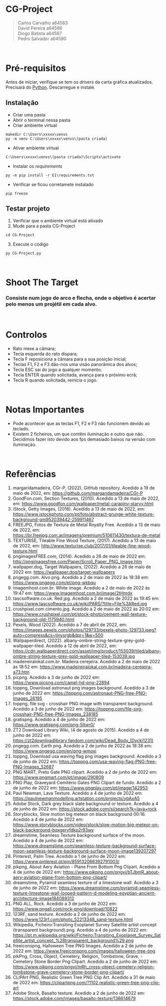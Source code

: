 # CG-Project
> Carlos Carvalho a64583<br>
> David Pereira a64586<br>
> Diogo Batista a64587<br>
> Pedro Salvador a64590

<br>

# Pré-requisitos
Antes de iniciar, verifique se tem os <em>drivers</em> da carta gráfica atualizados. Precisará do [Python](https://www.python.org/downloads/).
Descarregue e instale.
## Instalação
- Criar uma pasta
- Abrir o terminal nessa pasta
- Criar ambiente virtual 
```
makedir C:\Users\xxxxx\venvs
py -m venv C:\Users\xxxxx\venvs\(pasta criada)
```
- Ativar ambiente virtual
```
C:\Users\xxxxx\venvs\(pasta criada)\Scripts\activate
```
- Instalar os <em>requirements</em>
```
py -m pip install -r E1\requirements.txt
```
- Verificar se ficou corretamete instalado
```
pip freeze
```

## Testar projeto
1. Verificar que o ambiente virtual está ativado
2. Mude para a pasta CG-Project
```
cd CG-Project
```
3. Execute o código 
```
py CG-Project.py
```

<br>

# Shoot The Target
### Consiste num jogo de arco e flecha, onde o objetivo é acertar pelo menos um projétil em cada alvo.

<br>

# Controlos
 - Rato mexe a câmara;
 - Tecla esquerda do rato dispara;
 - Tecla F reposiciona a câmara para a sua posição inicial;
 - Teclas F1, F2 e F3 dão-nos uma visão panorâmica dos alvos;
 - Tecla ESC sai do jogo a qualquer momento;
 - Tecla ENTER quando solicitada, avança para o próximo ecrã;
 - Tecla R quando solicitada, reinicia o jogo.

<br>

# Notas Importantes
- Pode acontecer que as teclas F1, F2 e F3 não funcionem devido ao teclado.<br>
- Existem 2 ficheiros, um que contêm iluminação e outro que não. Decidimos fazer isto devido aos fps demasiado baixos na versão com iluminação.

<br>

# Referências
1. margaridamadeira, CGr-P, (2022), GitHub repository. Acedido a 19 de maio de 2022, em: https://github.com/margaridamadeira/CGr-P
2. GoodFon.com, Section Textures, (2010). Acedido a 13 de maio de 2022, em: https://www.goodfon.com/wallpaper/metal-carapiny-staryy.html
3. iStock, Getty Images, (2018). Acedido a 13 de maio de 2022, em: https://www.istockphoto.com/pt/foto/abstract-grunge-white-texture-background-gm952039442-259911467
4. FREEJPG, Fotos de Textura de Metal Royalty Free. Acedido a 13 de maio de 2022, em: https://br.freejpg.com.ar/imagens/premium/510611430/textura-de-metal
5. TEXTURISE, Tileable Fine Wood Texture, (2017). Acedido a 13 de maio de 2022, em: http://www.texturise.club/2017/01/tileable-fine-wood-texture.html
6. pngimagesFREE.com, (2014). Acedido a 26 de maio de 2022 em: http://pngimagesfree.com/Paper/Scroll_Paper_PNG_Image.htm
7. wallpaper.dog, Target Wallpapers, (2022). Acedido a 26 de maio de 2022 em: https://wallpaper.dog/target-wallpapers
8. pngegg.com. Alvo png. Acedido a 2 de maio de 2022 às 18:38 em: https://www.pngegg.com/pt/png-wkbqu
9. imagemhost.com.br. White image. Acedido a 2 de maio de 2022 às 19:47 em: https://www.imagemhost.com.br/image/2tHmdx
10. tascsoftware.co.uk. Red jpg. Acedido a 2 de maio de 2022 às 19:45 em: https://www.tascsoftware.co.uk/wiki/PARS/?title=File%3ARed.jpg
11. crushpixel.com cimento.jpg. Acedido a 2 de maio de 2022 ás 20:02 em: https://www.crushpixel.com/pt/stock-photo/cement-wall-texture-background-old-1175940.html
9. Pexels, Wood (2022). Acedido a 7 de abril de 2022, em: https://images.pexels.com/photos/129733/pexels-photo-129733.jpeg?auto=compress&cs=tinysrgb&dpr=1&w=500
10. Wallpaperdirect, (2022). albany-ombre-string-texture-grey-gold-wallpaper-tiled. Acedido a 12 de abril de 2022, em: https://cdn.wallpaperdirect.com/asset/img/product/153039/tiled/albany-ombre-string-texture-grey-gold-wallpaper-tiled-153039.jpg
11. madeireiralokal.com.br. Madeira cerejeira. Acedido a 2 de maio de 2022 às 18:52 em: https://www.madeireiralokal.com.br/madeira-cerejeira-a73.htm
12. picpng. Acedido a 3 de junho de 2022 em: https://www.picpng.com/camel-hd-png-22894
13. toppng, Download astronaut png images background. Acedido a 3 de junho de 2022 em: https://toppng.com/astronaut-PNG-free-PNG-Images_26195
14. toppng, file svg - crosshair PNG image with transparent background. Acedido a 3 de junho de 2022 em: https://toppng.com/file-svg-crosshair-PNG-free-PNG-Images_238185
15. gratispng. Acedido a 4 de junho de 2022 em: https://www.gratispng.com/png-5ltwr0/
16. ZT2 Download Library Wiki, (4 de agosto de 2015). Acedido a 4 de junho de 2022 em: https://zt2downloadlibrary.fandom.com/wiki/Dead_Body_(Dycki1231)
17. pngegg.com. Earth png. Acedido a 2 de junho de 2022 às 18:38 em: https://www.pngegg.com/en/png-wmoxi
18. toppng, Download usa waving flag png images background. Acedido a 3 de junho de 2022 em: https://toppng.com/usa-waving-flag-PNG-free-PNG-Images_52687
19. PNG MART, Preto Gate PNG clipart. Acedido a 2 de junho de 2022 em: https://www.pngmart.com/pt/image/290809
20. PNG Play, Graveyard Cemitério Gates PNG Clipart de fundo. Acedido a 2 de junho de 2022 em: https://www.pngplay.com/pt/image/142953
21. Paul Newman, Lava Texture. Acedido a 4 de junho de 2022 em: https://paulnewmanmodelling.artstation.com/projects/ybAxA5
22. Adobe Stock, Dark grey black slate background or texture. Acedido a 4 de junho de 2022 em: https://stock.adobe.com/si/search?k=lava+rock
23. Storyblocks, Slow motion big meteor on black background 00:16. Acedido a 4 de junho de 2022 em: https://www.storyblocks.com/video/stock/slow-motion-big-meteor-on-black-background-bqxgeryfdkp2r93wy
24. dreamstime, Seamless Texture background surface of the moon. Acedido a 4 de junho de 2022 em: https://www.dreamstime.com/seamless-texture-background-surface-moon-seamless-texture-background-surface-moon-image139207297
25. Pinterest, Palm Tree. Acedido a 1 de junho de 2022 em: https://www.pinterest.pt/pin/859132066392791003/
26. pikpng, About Aery Aviation - Plane From Bottom Png Clipart. Acedido a 4 de junho de 2022 em: https://www.pikpng.com/pngvi/bTJbmR_about-aery-aviation-plane-from-bottom-png-clipart/
27. dreamstime, Pyramid seamless texture of a limestone wall. Acedido a 3 de junho de 2022 em: https://www.dreamstime.com/pyramid-seamless-texture-limestone-wall-looped-pattern-d-modeling-egyptian-ancient-architecture-image184089312
28. PNG ALL, Rock. Acedido a 3 de junho de 2022 em: https://www.pngall.com/rock-png/download/10822
29. 123RF, sand texture. Acedido a 2 de junho de 2022 em: https://www.123rf.com/photo_52213348_sand-texture.html
30. Wikipedia, Ficheiro:Transiting Exoplanet Survey Satellite artist concept (transparent background).png. Acedido a 4 de junho de 2022 em: https://pt.m.wikipedia.org/wiki/Ficheiro:Transiting_Exoplanet_Survey_Satellite_artist_concept_%28transparent_background%29.png
31. freeiconspng, Halloween Tree PNG Images. Acedido a 2 de junho de 2022 em: https://www.freeiconspng.com/images/halloween-tree-png
32. pikPng, Cross, Object, Cemetery, Religion, Tombstone, Grave, - Cemetery Stone Border Png Clipart. Acedido a 2 de junho de 2022 em: https://www.pikpng.com/pngvi/mRh_cross-object-cemetery-religion-tombstone-grave-cemetery-stone-border-png-clipart/
33. CLIPArt PNG, Realistic Green Tree PNG Clip Art. Acedido a 31 de maio de 2022 em: https://clipartpng.com/?1102,realistic-green-tree-png-clip-art
34. Adobe Stock, Basalto texture. Acedido a 2 de junho de 2022 em: https://stock.adobe.com/images/basalto-texture/136614679
